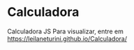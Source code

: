 # Calculadora
Calculadora JS
Para visualizar, entre em https://leilaneturini.github.io/Calculadora/
